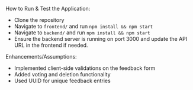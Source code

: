 How to Run & Test the Application:
- Clone the repository
- Navigate to `frontend/` and run `npm install && npm start`
- Navigate to `backend/` and run `npm install && npm start`
- Ensure the backend server is running on port 3000 and update the API URL in the frontend if needed.

Enhancements/Assumptions:
- Implemented client-side validations on the feedback form
- Added voting and deletion functionality
- Used UUID for unique feedback entries

